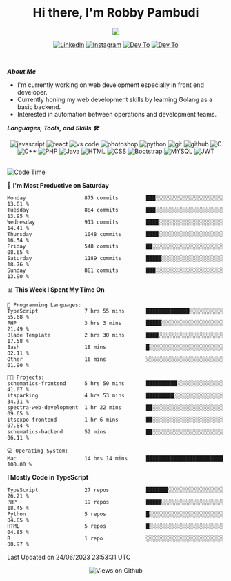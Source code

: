<div align="center">
   <h1>Hi there, I'm Robby Pambudi </h1>

<img src="https://pronoun.cyou/x/y?subject=He&object=Him&height=20"> 
</div>

<p align='center'>
   <a href="https://www.linkedin.com/in/robbypambudi" target="_blank"><img src="https://img.shields.io/badge/LinkedIn-0077B5?style=for-the-badge&logo=linkedin&logoColor=white" alt="LinkedIn"></a>
   <a href="https://www.instagram.com/robbypambudi" target="_blank"><img src="https://img.shields.io/badge/Instagram-E4405F?style=for-the-badge&logo=instagram&logoColor=white" alt="Instagram"></a>
   <a href="https://dev.to/robbypambudi" target="_blank"><img src="https://img.shields.io/badge/dev.to-0A0A0A?style=for-the-badge&logo=dev.to&logoColor=white" alt="Dev To"></a>
   <a href="https://www.facebook.com/robbyulungpambudi" target="_blank"><img src="https://img.shields.io/badge/Facebook-1877F2?style=for-the-badge&logo=facebook&logoColor=white" alt="Dev To"></a>

</p> <p>
<br>
   
***About Me***
   
- I'm currently working on web development especially in front end developer.
- Currently honing my web development skills by learning Golang as a basic backend.
- Interested in automation between operations and development teams.
 
   
***Languages, Tools, and Skills 🛠***

   <div align="center">
   <img src="https://img.shields.io/badge/JavaScript-F7DF1E?style=for-the-badge&logo=javascript&logoColor=black" alt="javascript" />
      <img src="https://img.shields.io/badge/React-61DAFB?style=for-the-badge&logo=react&logoColor=black" alt="react" />
      <img src="https://img.shields.io/badge/vs%20code-007ACC?style=for-the-badge&logo=visual%20studio%20code&logoColor=white" alt="vs code" />
      <img src="https://img.shields.io/badge/adobe%20photoshop-31A8FF?style=for-the-badge&logo=adobe%20photoshop&logoColor=white" alt="photoshop" />
      <img src="https://img.shields.io/badge/python-3776AB?style=for-the-badge&logo=python&logoColor=white" alt="python" />
      <img src="https://img.shields.io/badge/Git-F05032?style=for-the-badge&logo=git&logoColor=white" alt="git" />
      <img src="https://img.shields.io/badge/GitHub-100000?style=for-the-badge&logo=github&logoColor=white" alt="github" />
      <img src="https://img.shields.io/badge/c-%2300599C.svg?style=for-the-badge&logo=c&logoColor=white" alt="C" />
      <img src="https://img.shields.io/badge/c++-%2300599C.svg?style=for-the-badge&logo=c%2B%2B&logoColor=white" alt="C++" />   
      <img src="https://img.shields.io/badge/PHP-777BB4?style=for-the-badge&logo=php&logoColor=white" alt="PHP" />
      <img src="https://img.shields.io/badge/Java-ED8B00?style=for-the-badge&logo=java&logoColor=white" alt="Java"/>
      <img src="https://img.shields.io/badge/HTML5-E34F26?style=for-the-badge&logo=html5&logoColor=white" alt="HTML" />
      <img src="https://img.shields.io/badge/CSS-239120?&style=for-the-badge&logo=css3&logoColor=white" alt ="CSS" />
      <img src="https://img.shields.io/badge/Bootstrap-563D7C?style=for-the-badge&logo=bootstrap&logoColor=white" alt="Bootstrap" />
      <img src="https://img.shields.io/badge/MySQL-00000F?style=for-the-badge&logo=mysql&logoColor=white" alt="MYSQL" />
      <img src="https://img.shields.io/badge/json%20web%20tokens-323330?style=for-the-badge&logo=json-web-tokens&logoColor=pink" alt="JWT" />
      
   </div><br>
   
<!--START_SECTION:waka-->
![Code Time](http://img.shields.io/badge/Code%20Time-817%20hrs%2051%20mins-blue)

📅 **I'm Most Productive on Saturday** 

```text
Monday                   875 commits         ███░░░░░░░░░░░░░░░░░░░░░░   13.81 % 
Tuesday                  884 commits         ███░░░░░░░░░░░░░░░░░░░░░░   13.95 % 
Wednesday                913 commits         ████░░░░░░░░░░░░░░░░░░░░░   14.41 % 
Thursday                 1048 commits        ████░░░░░░░░░░░░░░░░░░░░░   16.54 % 
Friday                   548 commits         ██░░░░░░░░░░░░░░░░░░░░░░░   08.65 % 
Saturday                 1189 commits        █████░░░░░░░░░░░░░░░░░░░░   18.76 % 
Sunday                   881 commits         ███░░░░░░░░░░░░░░░░░░░░░░   13.90 % 
```


📊 **This Week I Spent My Time On** 

```text
💬 Programming Languages: 
TypeScript               7 hrs 55 mins       ██████████████░░░░░░░░░░░   55.68 % 
PHP                      3 hrs 3 mins        █████░░░░░░░░░░░░░░░░░░░░   21.49 % 
Blade Template           2 hrs 30 mins       ████░░░░░░░░░░░░░░░░░░░░░   17.58 % 
Bash                     18 mins             █░░░░░░░░░░░░░░░░░░░░░░░░   02.11 % 
Other                    16 mins             ░░░░░░░░░░░░░░░░░░░░░░░░░   01.90 % 

🐱‍💻 Projects: 
schematics-frontend      5 hrs 50 mins       ██████████░░░░░░░░░░░░░░░   41.07 % 
itsparking               4 hrs 53 mins       █████████░░░░░░░░░░░░░░░░   34.31 % 
spectra-web-development  1 hr 22 mins        ██░░░░░░░░░░░░░░░░░░░░░░░   09.65 % 
itsexpo-frontend         1 hr 6 mins         ██░░░░░░░░░░░░░░░░░░░░░░░   07.84 % 
schematics-backend       52 mins             ██░░░░░░░░░░░░░░░░░░░░░░░   06.11 % 

💻 Operating System: 
Mac                      14 hrs 14 mins      █████████████████████████   100.00 % 
```

**I Mostly Code in TypeScript** 

```text
TypeScript               27 repos            ███████░░░░░░░░░░░░░░░░░░   26.21 % 
PHP                      19 repos            █████░░░░░░░░░░░░░░░░░░░░   18.45 % 
Python                   5 repos             █░░░░░░░░░░░░░░░░░░░░░░░░   04.85 % 
HTML                     5 repos             █░░░░░░░░░░░░░░░░░░░░░░░░   04.85 % 
R                        1 repo              ░░░░░░░░░░░░░░░░░░░░░░░░░   00.97 % 
```




 Last Updated on 24/06/2023 23:53:31 UTC
<!--END_SECTION:waka-->

<div align="center">
<img src="https://komarev.com/ghpvc/?username=robbypambudi&color=green" alt="Views on Github" />
</div>

